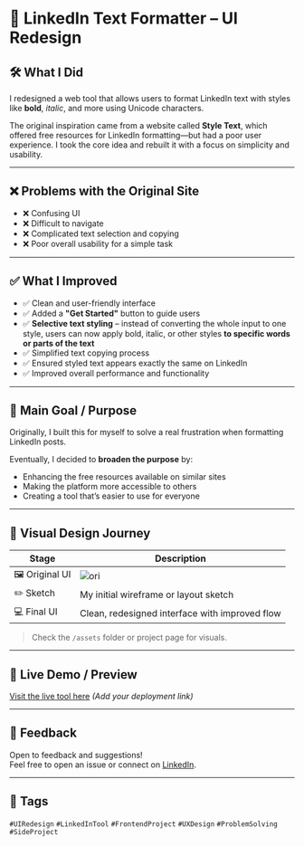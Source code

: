 # 🔡 LinkedIn Text Formatter – UI Redesign

## 🛠️ What I Did
I redesigned a web tool that allows users to format LinkedIn text with styles like **bold**, *italic*, and more using Unicode characters.

The original inspiration came from a website called **Style Text**, which offered free resources for LinkedIn formatting—but had a poor user experience. I took the core idea and rebuilt it with a focus on simplicity and usability.

---

## ❌ Problems with the Original Site
- ❌ Confusing UI
- ❌ Difficult to navigate
- ❌ Complicated text selection and copying
- ❌ Poor overall usability for a simple task

---

## ✅ What I Improved
- ✅ Clean and user-friendly interface
- ✅ Added a **"Get Started"** button to guide users
- ✅ **Selective text styling** – instead of converting the whole input to one style, users can now apply bold, italic, or other styles **to specific words or parts of the text**
- ✅ Simplified text copying process
- ✅ Ensured styled text appears exactly the same on LinkedIn
- ✅ Improved overall performance and functionality


---

## 🎯 Main Goal / Purpose
Originally, I built this for myself to solve a real frustration when formatting LinkedIn posts.

Eventually, I decided to **broaden the purpose** by:
- Enhancing the free resources available on similar sites
- Making the platform more accessible to others
- Creating a tool that’s easier to use for everyone

---

## 📸 Visual Design Journey

| Stage        | Description                                 |
|--------------|---------------------------------------------|
| 🖼️ Original UI | <img src="images/" alt="ori"> |
| ✏️ Sketch     | My initial wireframe or layout sketch       |
| 💻 Final UI   | Clean, redesigned interface with improved flow |

> Check the `/assets` folder or project page for visuals.

---

## 🔗 Live Demo / Preview
[Visit the live tool here](#) *(Add your deployment link)*

---

## 💬 Feedback
Open to feedback and suggestions!  
Feel free to open an issue or connect on [LinkedIn](https://linkedin.com/in/your-profile).

---

## 📌 Tags
`#UIRedesign` `#LinkedInTool` `#FrontendProject` `#UXDesign` `#ProblemSolving` `#SideProject`

